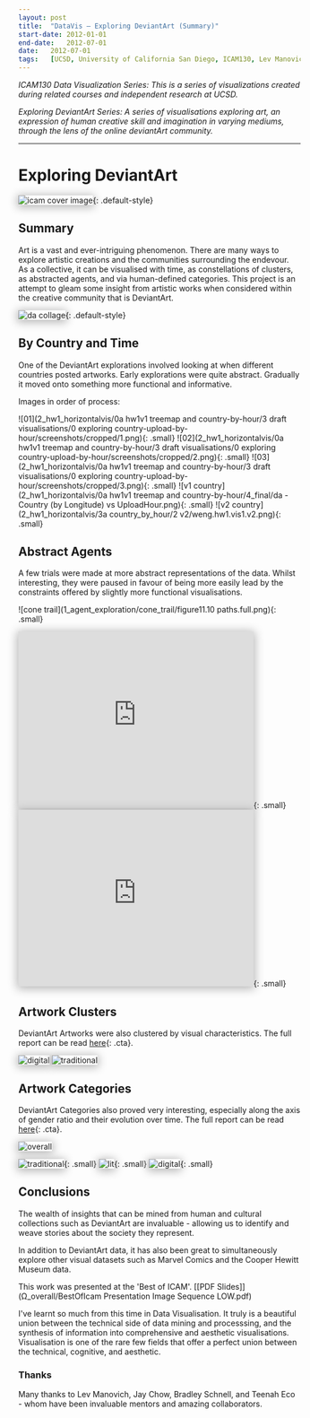 ```yaml
---
layout:	post
title:	"DataVis – Exploring DeviantArt (Summary)"
start-date:	2012-01-01
end-date:	2012-07-01
date:	2012-07-01
tags:	[UCSD, University of California San Diego, ICAM130, Lev Manovich, Data Visualization, Visualisation, Mondrian, Boids, Data, DeviantArt]
---
```


_ICAM130 Data Visualization Series: This is a series of visualizations created during related courses and independent research at UCSD._

_Exploring DeviantArt Series: A series of visualisations exploring art, an expression of human creative skill and imagination in varying mediums, through the lens of the online deviantArt community._

---

<style>
	.cta {
		-moz-box-shadow:inset 0px -3px 7px 0px #29bbff;
		-webkit-box-shadow:inset 0px -3px 7px 0px #29bbff;
		box-shadow:inset 0px -3px 7px 0px #29bbff;
		background:-webkit-gradient(linear, left top, left bottom, color-stop(0.05, #2dabf9), color-stop(1, #0688fa));
		background:-moz-linear-gradient(top, #2dabf9 5%, #0688fa 100%);
		background:-webkit-linear-gradient(top, #2dabf9 5%, #0688fa 100%);
		background:-o-linear-gradient(top, #2dabf9 5%, #0688fa 100%);
		background:-ms-linear-gradient(top, #2dabf9 5%, #0688fa 100%);
		background:linear-gradient(to bottom, #2dabf9 5%, #0688fa 100%);
		filter:progid:DXImageTransform.Microsoft.gradient(startColorstr='#2dabf9', endColorstr='#0688fa',GradientType=0);
		background-color:#2dabf9;
		-moz-border-radius:3px;
		-webkit-border-radius:3px;
		border-radius:3px;
		border:1px solid #0b0e07;
		display:inline-block;
		cursor:pointer;
		color:#ffffff;
		font-family:Arial;
		font-size:15px;
		padding:9px 23px;
		text-decoration:none;
		text-shadow:0px 1px 0px #263666;
	}
	.cta:hover {
		background:-webkit-gradient(linear, left top, left bottom, color-stop(0.05, #0688fa), color-stop(1, #2dabf9));
		background:-moz-linear-gradient(top, #0688fa 5%, #2dabf9 100%);
		background:-webkit-linear-gradient(top, #0688fa 5%, #2dabf9 100%);
		background:-o-linear-gradient(top, #0688fa 5%, #2dabf9 100%);
		background:-ms-linear-gradient(top, #0688fa 5%, #2dabf9 100%);
		background:linear-gradient(to bottom, #0688fa 5%, #2dabf9 100%);
		filter:progid:DXImageTransform.Microsoft.gradient(startColorstr='#0688fa', endColorstr='#2dabf9',GradientType=0);
		background-color:#0688fa;
	}
	.cta:active {
		position:relative;
		top:1px;
	}
	.cta:visited {
		color:#ffffff;
	}


	img.small, iframe.small {
		max-width: 200px;
		display: inline-block;
		margin: 20px;
	}

	img, iframe {
		-webkit-box-shadow: 0px 2px 16px 2px rgba(179,179,179,1);
		-moz-box-shadow: 0px 2px 16px 2px rgba(179,179,179,1);
		box-shadow: 0px 2px 16px 2px rgba(179,179,179,1);
	}

	img.default-style {
		max-height: 300px;
		max-width: 100%;
		margin: auto;
		display: block;
	}
</style>

# Exploring DeviantArt

![icam cover image](Ω_overall/icam_cover_image.png){: .default-style}

## Summary

Art is a vast and ever-intriguing phenomenon. There are many ways to explore artistic creations and the communities surrounding the endevour. As a collective, it can be visualised with time, as constellations of clusters, as abstracted agents, and via human-defined categories. This project is an attempt to gleam some insight from artistic works when considered within the creative community that is DeviantArt. 

![da collage](Ω_overall/DataVis-DA-Collage.png){: .default-style}

## By Country and Time

One of the DeviantArt explorations involved looking at when different countries posted artworks. Early explorations were quite abstract. Gradually it moved onto something more functional and informative.

Images in order of process:

![01](2_hw1_horizontalvis/0a hw1v1 treemap and country-by-hour/3 draft visualisations/0 exploring country-upload-by-hour/screenshots/cropped/1.png){: .small}
![02](2_hw1_horizontalvis/0a hw1v1 treemap and country-by-hour/3 draft visualisations/0 exploring country-upload-by-hour/screenshots/cropped/2.png){: .small}
![03](2_hw1_horizontalvis/0a hw1v1 treemap and country-by-hour/3 draft visualisations/0 exploring country-upload-by-hour/screenshots/cropped/3.png){: .small}
![v1 country](2_hw1_horizontalvis/0a hw1v1 treemap and country-by-hour/4_final/da - Country (by Longitude) vs UploadHour.png){: .small}
![v2 country](2_hw1_horizontalvis/3a country_by_hour/2 v2/weng.hw1.vis1.v2.png){: .small}
<!-- ![v3 country](2_hw1_horizontalvis/3a country_by_hour/5 v3 final/weng.hw1.vis1.v3.jpg) -->

## Abstract Agents

A few trials were made at more abstract representations of the data. Whilst interesting, they were paused in favour of being more easily lead by the constraints offered by slightly more functional visualisations.

![cone trail](1_agent_exploration/cone_trail/figure11.10 paths.full.png){: .small}

<iframe width="420" height="315" src="https://www.youtube.com/embed/CFi97Wujayo" frameborder="0" allowfullscreen></iframe>{: .small}

<iframe width="420" height="315" src="https://www.youtube.com/embed/jxXk4cY7j1k" frameborder="0" allowfullscreen></iframe>{: .small}

## Artwork Clusters

DeviantArt Artworks were also clustered by visual characteristics. The full report can be read [here](3_final_imageplot/3-report/2-final_wengeco_documentation_/DataVis-Clustering-dA-Clustering-Artworks-Report.html){: .cta}.

![digital](media/duplicates/plot_digital.png)
![traditional](media/duplicates/plot_traditional.png)

## Artwork Categories

DeviantArt Categories also proved very interesting, especially along the axis of gender ratio and their evolution over time. The full report can be read [here](2_hw1_horizontalvis/4-documentation/icam130_da_category_writeup/DataVis-Exploring-dA-Categories-Report.html){: .cta}.

![overall](media/duplicates/cat_overall.jpg)

![traditional](media/duplicates/cat_traditional.png){: .small}
![lit](media/duplicates/cat_lit.png){: .small}
![digital](media/duplicates/cat_digital.png){: .small}

## Conclusions

The wealth of insights that can be mined from human and cultural collections such as DeviantArt are invaluable - allowing us to identify and weave stories about the society they represent. 

In addition to DeviantArt data, it has also been great to simultaneously explore other visual datasets such as Marvel Comics and the Cooper Hewitt Museum data. 

This work was presented at the 'Best of ICAM'. [[PDF Slides]](Ω_overall/BestOfIcam Presentation Image Sequence LOW.pdf)

I've learnt so much from this time in Data Visualisation. It truly is a beautiful union between the technical side of data mining and processsing, and the synthesis of information into comprehensive and aesthetic visualisations. Visualisation is one of the rare few fields that offer a perfect union between the technical, cognitive, and aesthetic. 

<!-- Future work: It would be lovely to do some timelapses showing the progression of each work - for future projects.  -->

### Thanks

Many thanks to Lev Manovich, Jay Chow, Bradley Schnell, and Teenah Eco - whom have been invaluable mentors and amazing collaborators. 


